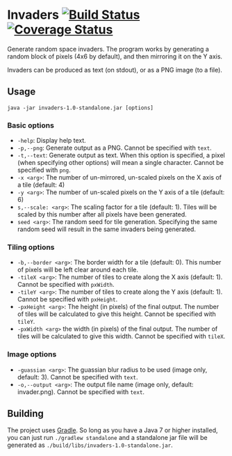 Invaders [![Build Status](https://secure.travis-ci.org/cleggatt/invaders.png)](http://travis-ci.org/cleggatt/invaders) [![Coverage Status](https://coveralls.io/repos/cleggatt/invaders/badge.png?branch=master)](https://coveralls.io/r/cleggatt/invaders?branch=master)
========

Generate random space invaders. The program works by generating a random block of pixels (4x6 by default), and then
mirroring it on the Y axis.

Invaders can be produced as text (on stdout), or as a PNG image (to a file).

Usage
-----

`java -jar invaders-1.0-standalone.jar [options]`

### Basic options

* `-help`: Display help text.
* `-p,--png`: Generate output as a PNG. Cannot be specified with `text`.
* `-t,--text`: Generate output as text. When this option is specified, a pixel (when specifying other options) will mean a single character. Cannot be specified with `png`.
* `-x <arg>`: The number of un-mirrored, un-scaled pixels on the X axis of a tile (default: 4)
* `-y <arg>`: The number of un-scaled pixels on the Y axis of a tile (default: 6)
* `s,--scale: <arg>`: The scaling factor for a tile (default: 1). Tiles will be scaled by this number after all pixels have been generated.
* `seed <arg>`: The random seed for tile generation. Specifying the same random seed will result in the same invaders being generated.

### Tiling options

* `-b,--border <arg>`: The border width for a tile (default: 0). This number of pixels will be left clear around each tile.
* `-tileX <arg>`: The number of tiles to create along the X axis (default: 1). Cannot be specified with `pxWidth`.
* `-tileY <arg>`: The  number of tiles to create along the Y axis  (default: 1). Cannot be specified with `pxHeight`.
* `-pxHeight <arg>`: The height (in pixels) of the final output. The number of tiles will be calculated to give this height. Cannot be specified with `tileY`.
* `-pxWidth <arg>`      the width (in pixels) of the final output. The number of tiles will be calculated to give this width. Cannot be specified with `tileX`.

### Image options

* `-guassian <arg>`: The guassian blur radius to be used (image only, default: 3). Cannot be specified with `text`.
* `-o,--output <arg>`: The output file name (image only, default: invader.png). Cannot be specified with `text`.

Building
--------

The project uses [Gradle](http://www.gradle.org/). So long as you have a Java 7 or higher installed, you can just
run `./gradlew standalone` and a standalone jar file will be generated as `./build/libs/invaders-1.0-standalone.jar`.